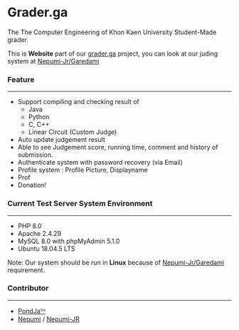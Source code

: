 # Grader.ga
The The Computer Engineering of Khon Kaen University Student-Made grader.

This is **Website** part of our [grader.ga](https://grader.ga/) project, you can look at our juding system at [Nepumi-Jr/Garedami](https://github.com/Nepumi-Jr/Garedami)

### Feature
---
- Support compiling and checking result of
    - Java
    - Python
    - C, C++
    - Linear Circuit (Custom Judge)
- Auto update judgement result
- Able to see Judgement score, running time, comment and history of submission.
- Authenticate system with password recovery (via Email)
- Profile system : Profile Picture, Displayname
- Prof
- Donation!


### Current Test Server System Environment
---
- PHP 8.0
- Apache 2.4.29
- MySQL 8.0 with phpMyAdmin 5.1.0
- Ubuntu 18.04.5 LTS

Note: Our system should be run in **Linux** because of [Nepumi-Jr/Garedami](https://github.com/Nepumi-Jr/Garedami) requirement.



### Contributor
---
- [PondJaᵀᴴ](https://github.com/p0ndja/)
- [Nepumi](https://github.com/Nepumi/) / [Nepumi-JR](https://github.com/Nepumi-JR/)